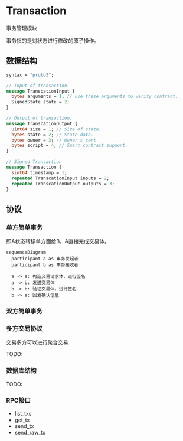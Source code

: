 # Transaction

事务管理模块

事务指的是对状态进行修改的原子操作。

## 数据结构

```protobuf
syntax = "proto3";

// Input of transaction.
message TranscationInput {
  bytes arguments = 1; // use these arguments to verify contract.
  SignedState state = 2;
}

// Output of transaction.
message TranscationOutput {
  uint64 size = 1; // Size of state.
  bytes state = 2; // State data.
  bytes owner = 3; // Owner's cert
  bytes script = 4; // Smart contract support.
}

// Signed Transaction
message Transaction {
  sint64 timestamp = 1;
  repeated TranscationInput inputs = 2;
  repeated TranscationOutput outputs = 3;
}

```

## 协议

### 单方简单事务

即A状态转移单方面给B，A直接完成交易体。

```mermaid
sequenceDiagram
  participant a as 事务发起者
  participant b as 事务接收者

  a -> a: 构造交易请求体，进行签名
  a -> b: 发送交易体
  b -> b: 验证交易体，进行签名
  b -> a: 回发确认信息
```

### 双方简单事务

### 多方交易协议

交易多方可以进行聚合交易

TODO:

### 数据库结构

TODO:

### RPC接口

- list_txs
- get_tx
- send_tx
- send_raw_tx

